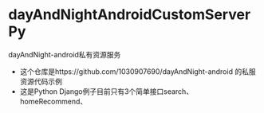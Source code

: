 # dayAndNightAndroidCustomServerPy
dayAndNight-android私有资源服务

- 这个仓库是https://github.com/1030907690/dayAndNight-android 的私服资源代码示例
- 这是Python Django例子目前只有3个简单接口search、homeRecommend、